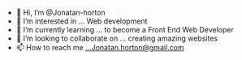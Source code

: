 - 👋 Hi, I’m @Jonatan-horton
- 👀 I’m interested in ... Web development
- 🌱 I’m currently learning ... to become a Front End Web Developer
- 💞️ I’m looking to collaborate on ... creating amazing websites
- 📫 How to reach me ...Jonatan.horton@gmail.com

<!---
Jonatan-horton/Jonatan-horton is a ✨ special ✨ repository because its `README.md` (this file) appears on your GitHub profile.
You can click the Preview link to take a look at your changes.
--->
